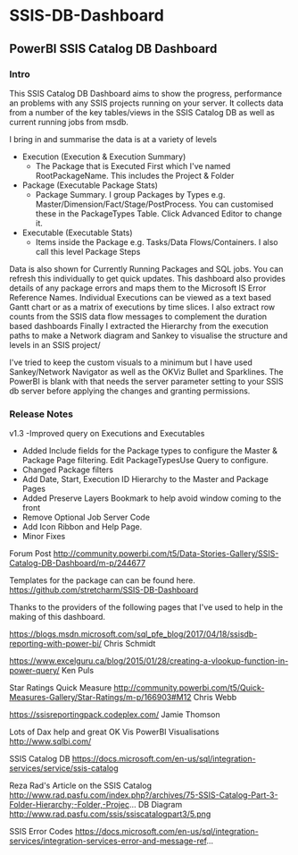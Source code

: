 # SSIS-DB-Dashboard
## PowerBI SSIS Catalog DB Dashboard

### Intro

This SSIS Catalog DB Dashboard aims to show the progress, performance an problems with any SSIS projects running on your server.
It collects data from a number of the key tables/views in the SSIS Catalog DB as well as current running jobs from msdb.

I bring in and summarise the data is at a variety of levels
- Execution (Execution & Execution Summary)
	- The Package that is Executed First which I've named RootPackageName. This includes the Project & Folder
- Package (Executable Package Stats)
	- Package Summary. I group Packages by Types e.g. Master/Dimension/Fact/Stage/PostProcess. You can customised these in the PackageTypes Table. Click Advanced Editor to change it.
- Executable (Executable Stats)
	- Items inside the Package e.g. Tasks/Data Flows/Containers. I also call this level Package Steps

Data is also shown for Currently Running Packages and SQL jobs. You can refresh this individually to get quick updates.
This dashboard also provides details of any package errors and maps them to the Microsoft IS Error Reference Names.
Individual Executions can be viewed as a text based Gantt chart or as a matrix of executions by time slices.
I also extract row counts from the SSIS data flow messages to complement the duration based dashboards
Finally I extracted the Hierarchy from the execution paths to make a Network diagram and Sankey to visualise the structure and levels in an SSIS project/

I've tried to keep the custom visuals to a minimum  but I have used Sankey/Network Navigator as well as the OKViz Bullet and Sparklines.
The PowerBI is blank with that needs the server parameter setting to your SSIS db server before applying the changes and granting permissions. 

### Release Notes

v1.3
-Improved query on Executions and Executables
- Added Include fields for the Package types to configure the Master & Package Page filtering. 
 Edit PackageTypesUse Query to configure.
- Changed Package filters 
- Add Date, Start, Execution ID Hierarchy to the Master and Package Pages
- Added Preserve Layers Bookmark to help avoid window coming to the front
- Remove Optional Job Server Code
- Add Icon Ribbon and Help Page.
- Minor Fixes


Forum Post											http://community.powerbi.com/t5/Data-Stories-Gallery/SSIS-Catalog-DB-Dashboard/m-p/244677

Templates for the package can can be found here.	https://github.com/stretcharm/SSIS-DB-Dashboard


Thanks to the providers of the following pages that I've used to help in the making of this dashboard.

https://blogs.msdn.microsoft.com/sql_pfe_blog/2017/04/18/ssisdb-reporting-with-power-bi/
Chris Schmidt

https://www.excelguru.ca/blog/2015/01/28/creating-a-vlookup-function-in-power-query/
Ken Puls

Star Ratings Quick Measure
http://community.powerbi.com/t5/Quick-Measures-Gallery/Star-Ratings/m-p/166903#M12
Chris Webb

https://ssisreportingpack.codeplex.com/
Jamie Thomson

Lots of Dax help and great OK Vis PowerBI Visualisations
http://www.sqlbi.com/

SSIS Catalog DB
https://docs.microsoft.com/en-us/sql/integration-services/service/ssis-catalog

Reza Rad's Article on the SSIS Catalog
http://www.rad.pasfu.com/index.php?/archives/75-SSIS-Catalog-Part-3-Folder-Hierarchy;-Folder,-Projec...
DB Diagram
http://www.rad.pasfu.com/ssis/ssiscatalogpart3/5.png

SSIS Error Codes
https://docs.microsoft.com/en-us/sql/integration-services/integration-services-error-and-message-ref...

